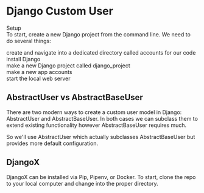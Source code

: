 # Django Custom User
Setup  
To start, create a new Django project from the command line. We need to do several things:  

create and navigate into a dedicated directory called accounts for our code  
install Django  
make a new Django project called django_project  
make a new app accounts  
start the local web server

## AbstractUser vs AbstractBaseUser
There are two modern ways to create a custom user model in Django: AbstractUser and AbstractBaseUser. In both cases we can subclass them to extend existing functionality however AbstractBaseUser 
requires much.

So we'll use AbstractUser which actually subclasses AbstractBaseUser but provides more default configuration.  



## DjangoX  
DjangoX can be installed via Pip, Pipenv, or Docker. To start, clone the repo to your local computer and change into the proper directory.


